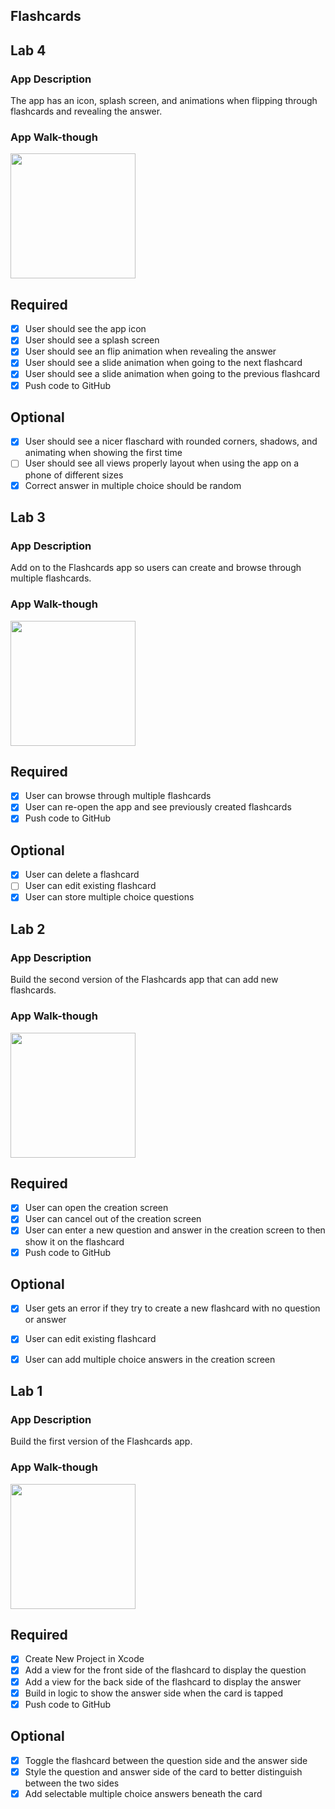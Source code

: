 ## Flashcards

## Lab 4

### App Description

The app has an icon, splash screen, and animations when flipping through flashcards and revealing the answer. 

### App Walk-though

<img src="http://g.recordit.co/8e6Q8Fs2KR.gif" width=200><br>

## Required
- [X] User should see the app icon 
- [X] User should see a splash screen
- [X] User should see an flip animation when revealing the answer
- [X] User should see a slide animation when going to the next flashcard
- [X] User should see a slide animation when going to the previous flashcard
- [X] Push code to GitHub
## Optional
- [X] User should see a nicer flaschard with rounded corners, shadows, and animating when showing the first time
- [ ] User should see all views properly layout when using the app on a phone of different sizes
- [X] Correct answer in multiple choice should be random

## Lab 3

### App Description

Add on to the Flashcards app so users can create and browse through multiple flashcards.

### App Walk-though

<img src="http://g.recordit.co/kslGQG7CTH.gif" width=200><br>

## Required
- [X] User can browse through multiple flashcards
- [X] User can re-open the app and see previously created flashcards
- [X] Push code to GitHub
## Optional
- [X] User can delete a flashcard
- [ ] User can edit existing flashcard
- [X] User can store multiple choice questions

## Lab 2

### App Description

Build the second version of the Flashcards app that can add new flashcards.

### App Walk-though

<img src="http://g.recordit.co/Iu5qtgsXUo.gif" width=200><br>

## Required
- [X] User can open the creation screen
- [X] User can cancel out of the creation screen
- [X] User can enter a new question and answer in the creation screen to then show it on the flashcard
- [X] Push code to GitHub
## Optional
- [X] User gets an error if they try to create a new flashcard with no question or answer
- [X] User can edit existing flashcard
- [X] User can add multiple choice answers in the creation screen


## Lab 1

### App Description

Build the first version of the Flashcards app. 

### App Walk-though

<img src="http://g.recordit.co/RV725TINWK.gif" width=200><br>


## Required
- [x] Create New Project in Xcode
- [x] Add a view for the front side of the flashcard to display the question
- [x] Add a view for the back side of the flashcard to display the answer
- [x] Build in logic to show the answer side when the card is tapped
- [x] Push code to GitHub
## Optional
- [x] Toggle the flashcard between the question side and the answer side
- [x] Style the question and answer side of the card to better distinguish between the two sides
- [x] Add selectable multiple choice answers beneath the card
